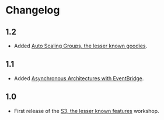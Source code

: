 # Changelog

## 1.2

* Added [Auto Scaling Groups, the lesser known goodies](asg).

## 1.1

* Added [Asynchronous Architectures with EventBridge](eventbridge).

## 1.0

* First release of the [S3, the lesser known features](https://github.com/ciberado/workshops/tree/main/s3-the-lesser-known-features) workshop.

